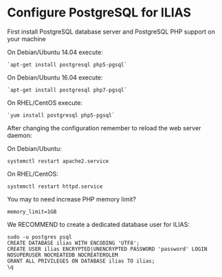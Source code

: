 # Configure PostgreSQL for ILIAS
First install PostgreSQL database server and PostgreSQL PHP support on your machine

On Debian/Ubuntu 14.04 execute:
```
`apt-get install postgresql php5-pgsql`
```

On Debian/Ubuntu 16.04 execute:
```
`apt-get install postgresql php7-pgsql`
```

On RHEL/CentOS execute:
```
`yum install postgresql php5-pgsql`
```

After changing the configuration remember to reload the web server daemon:

On Debian/Ubuntu: 
```
systemctl restart apache2.service
```

On RHEL/CentOS: 
```
systemctl restart httpd.service
```

You may to need increase PHP memory limit?
```
memory_limit=1GB
```

We RECOMMEND to create a dedicated database user for ILIAS:

```
sudo -u postgres psql
CREATE DATABASE ilias WITH ENCODING 'UTF8';
CREATE USER ilias ENCRYPTED|UNENCRYPTED PASSWORD 'password' LOGIN NOSUPERUSER NOCREATEDB NOCREATEROLEM
GRANT ALL PRIVILEGES ON DATABASE ilias TO ilias;
\q
```

